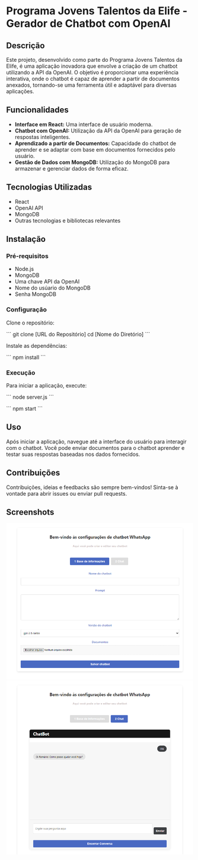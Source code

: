 # Programa Jovens Talentos da Elife - Gerador de Chatbot com OpenAI

## Descrição

Este projeto, desenvolvido como parte do Programa Jovens Talentos da Elife, é uma aplicação inovadora que envolve a criação de um chatbot utilizando a API da OpenAI. O objetivo é proporcionar uma experiência interativa, onde o chatbot é capaz de aprender a partir de documentos anexados, tornando-se uma ferramenta útil e adaptável para diversas aplicações.

## Funcionalidades

- **Interface em React:** Uma interface de usuário moderna.
- **Chatbot com OpenAI:** Utilização da API da OpenAI para geração de respostas inteligentes.
- **Aprendizado a partir de Documentos:** Capacidade do chatbot de aprender e se adaptar com base em documentos fornecidos pelo usuário.
- **Gestão de Dados com MongoDB:** Utilização do MongoDB para armazenar e gerenciar dados de forma eficaz.

## Tecnologias Utilizadas

- React
- OpenAI API
- MongoDB
- Outras tecnologias e bibliotecas relevantes

## Instalação

### Pré-requisitos

- Node.js
- MongoDB
- Uma chave API da OpenAI
- Nome do usúario do MongoDB
- Senha MongoDB

### Configuração

Clone o repositório:

\`\`\`
git clone [URL do Repositório]
cd [Nome do Diretório]
\`\`\`

Instale as dependências:

\`\`\`
npm install
\`\`\`

### Execução

Para iniciar a aplicação, execute:

\`\`\`
node server.js
\`\`\`

\`\`\`
npm start
\`\`\`

## Uso

Após iniciar a aplicação, navegue até a interface do usuário para interagir com o chatbot. Você pode enviar documentos para o chatbot aprender e testar suas respostas baseadas nos dados fornecidos.

## Contribuições

Contribuições, ideias e feedbacks são sempre bem-vindos! Sinta-se à vontade para abrir issues ou enviar pull requests.

## Screenshots

<img src="/Capturas_telas_aplicação/tela1.PNG">


<img src="/Capturas_telas_aplicação/tela2.PNG">




